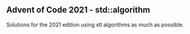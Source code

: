 ## Advent of Code 2021 - std::algorithm

Solutions for the 2021 edition using stl algorithms as much as possible.

